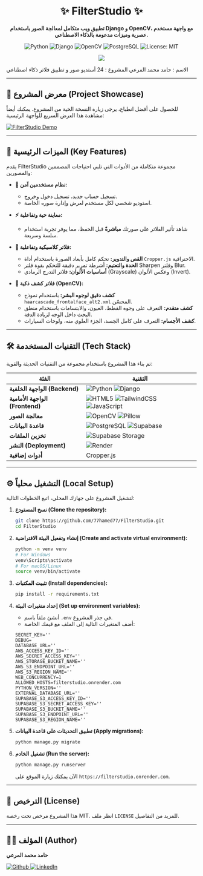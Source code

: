 <div align="center">

# ✨ FilterStudio ✨

**تطبيق ويب متكامل لمعالجة الصور باستخدام Django و OpenCV، مع واجهة مستخدم عصرية وميزات مدعومة بالذكاء الاصطناعي.**

<p align="center">
  <img alt="Python" src="https://img.shields.io/badge/Python-3.11-3776AB?style=for-the-badge&logo=python&logoColor=white"/>
  <img alt="Django" src="https://img.shields.io/badge/Django-4.2-092E20?style=for-the-badge&logo=django&logoColor=white"/>
  <img alt="OpenCV" src="https://img.shields.io/badge/OpenCV-4.x-5C3EE8?style=for-the-badge&logo=opencv&logoColor=white"/>
  <img alt="PostgreSQL" src="https://img.shields.io/badge/PostgreSQL-15-4169E1?style=for-the-badge&logo=postgresql&logoColor=white"/>
  <img alt="License: MIT" src="https://img.shields.io/badge/License-MIT-yellow.svg?style=for-the-badge"/>
</p>

[<img src="https://img.shields.io/badge/Live_Demo-Visit_Site-28a745?style=for-the-badge&logo=render" />](https://filterstudio.onrender.com/)

</div>
الاسم : حامد محمد المرعي
المشروع : 24 أستديو صور و تطبيق فلاتر ذكاء اصطناعي

---

## 📸 معرض المشروع (Project Showcase)

للحصول على أفضل انطباع، يرجى زيارة النسخة الحية من المشروع. يمكنك أيضاً مشاهدة هذا العرض السريع للواجهة الرئيسية:

[![FilterStudio Demo](https://i.imgur.com/uGkF9iR.png)](https://filterstudio.onrender.com/)


---

## 🚀 الميزات الرئيسية (Key Features)

يقدم FilterStudio مجموعة متكاملة من الأدوات التي تلبي احتياجات المصممين والمصورين:

*   **🔐 نظام مستخدمين آمن:**
    *   تسجيل حساب جديد، تسجيل دخول وخروج.
    *   استوديو شخصي لكل مستخدم لعرض وإدارة صوره الخاصة.

*   **⚡️ معاينة حية وتفاعلية:**
    *   شاهد تأثير الفلاتر على صورتك **مباشرةً** قبل الحفظ، مما يوفر تجربة استخدام سلسة وسريعة.

*   **🎨 فلاتر كلاسيكية وتفاعلية:**
    *   **القص والتدوير:** تحكم كامل بأبعاد الصورة باستخدام أداة `Cropper.js` الاحترافية.
    *   **الحدة والتعتيم:** أشرطة تمرير دقيقة للتحكم بقوة فلتر Sharpen وفلتر Blur.
    *   **أساسيات الألوان:** فلاتر التدرج الرمادي (Grayscale) وعكس الألوان (Invert).

*   **🧠 فلاتر كشف ذكية (OpenCV):**
    *   **كشف دقيق لوجوه البشر:** باستخدام نموذج `haarcascade_frontalface_alt2.xml` المحسّن.
    *   **كشف متقدم:** التعرف على وجوه القطط، العيون، والابتسامات باستخدام منطق البحث داخل الوجه لزيادة الدقة.
    *   **كشف الأجسام:** التعرف على كامل الجسد، الجزء العلوي منه، ولوحات السيارات.

---

## 🛠️ التقنيات المستخدمة (Tech Stack)

تم بناء هذا المشروع باستخدام مجموعة من التقنيات الحديثة والقوية:

| الفئة | التقنية |
|---|---|
| **الواجهة الخلفية (Backend)** | ![Python](https://img.shields.io/badge/-Python-3776AB?style=flat-square&logo=python&logoColor=white) ![Django](https://img.shields.io/badge/-Django-092E20?style=flat-square&logo=django&logoColor=white) |
| **الواجهة الأمامية (Frontend)** | ![HTML5](https://img.shields.io/badge/-HTML5-E34F26?style=flat-square&logo=html5&logoColor=white) ![TailwindCSS](https://img.shields.io/badge/-Tailwind_CSS-38B2AC?style=flat-square&logo=tailwind-css&logoColor=white) ![JavaScript](https://img.shields.io/badge/-JavaScript-F7DF1E?style=flat-square&logo=javascript&logoColor=black) |
| **معالجة الصور** | ![OpenCV](https://img.shields.io/badge/-OpenCV-5C3EE8?style=flat-square&logo=opencv&logoColor=white) ![Pillow](https://img.shields.io/badge/-Pillow-a8a8a8?style=flat-square) |
| **قاعدة البيانات** | ![PostgreSQL](https://img.shields.io/badge/-PostgreSQL-4169E1?style=flat-square&logo=postgresql&logoColor=white) ![Supabase](https://img.shields.io/badge/-Supabase-3ECF8E?style=flat-square&logo=supabase&logoColor=white) |
| **تخزين الملفات** | ![Supabase Storage](https://img.shields.io/badge/-Supabase_Storage-3ECF8E?style=flat-square&logo=supabase&logoColor=white) |
| **النشر (Deployment)** | ![Render](https://img.shields.io/badge/-Render-46E3B7?style=flat-square&logo=render&logoColor=white) |
| **أدوات إضافية** | Cropper.js |

---

## ⚙️ التشغيل محلياً (Local Setup)

لتشغيل المشروع على جهازك المحلي، اتبع الخطوات التالية:

1.  **نسخ المستودع (Clone the repository):**
    ```bash
    git clone https://github.com/77hamed77/FilterStudio.git
    cd FilterStudio
    ```

2.  **إنشاء وتفعيل البيئة الافتراضية (Create and activate virtual environment):**
    ```bash
    python -m venv venv
    # For Windows
    venv\Scripts\activate
    # For macOS/Linux
    source venv/bin/activate
    ```

3.  **تثبيت المكتبات (Install dependencies):**
    ```bash
    pip install -r requirements.txt
    ```

4.  **إعداد متغيرات البيئة (Set up environment variables):**
    *   أنشئ ملفاً باسم `.env` في جذر المشروع.
    *   أضف المتغيرات التالية إلى الملف مع قيمك الخاصة:
    ```env
    SECRET_KEY=''
    DEBUG=
    DATABASE_URL=''
    AWS_ACCESS_KEY_ID=''
    AWS_SECRET_ACCESS_KEY=''
    AWS_STORAGE_BUCKET_NAME=''
    AWS_S3_ENDPOINT_URL=''
    AWS_S3_REGION_NAME=''
    WEB_CONCURRENCY=1
    ALLOWED_HOSTS=filterstudio.onrender.com
    PYTHON_VERSION=''
    EXTERNAL_DATABASE_URL=''
    SUPABASE_S3_ACCESS_KEY_ID=''
    SUPABASE_S3_SECRET_ACCESS_KEY=''
    SUPABASE_S3_BUCKET_NAME=''
    SUPABASE_S3_ENDPOINT_URL=''
    SUPABASE_S3_REGION_NAME=''
    ```

5.  **تطبيق التحديثات على قاعدة البيانات (Apply migrations):**
    ```bash
    python manage.py migrate
    ```

6.  **تشغيل الخادم (Run the server):**
    ```bash
    python manage.py runserver
    ```
    الآن يمكنك زيارة الموقع على `https://filterstudio.onrender.com`.

---

## 📜 الترخيص (License)

هذا المشروع مرخص تحت رخصة MIT. انظر ملف `LICENSE` للمزيد من التفاصيل.

---

## 👨‍💻 المؤلف (Author)

**حامد محمد المرعي**

<p>
    <a href="https://github.com/77hamed77" target="_blank">
        <img alt="Github" src="https://img.shields.io/badge/GitHub-181717?style=for-the-badge&logo=github&logoColor=white">
    </a>
    <a href="https://www.linkedin.com/in/hamidmuhammad/" target="_blank">
        <img alt="LinkedIn" src="https://img.shields.io/badge/LinkedIn-0A66C2?style=for-the-badge&logo=linkedin&logoColor=white">
    </a>
</p>
